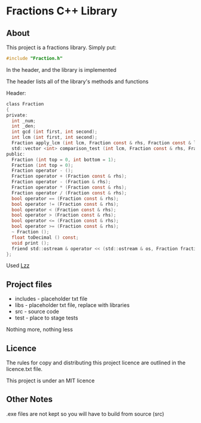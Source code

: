 
# Fractions C++ Library

## About

This project is a fractions library. Simply put:

```c++
#include "Fraction.h"
```

In the header, and the library is implemented

The header lists all of the library's methods and functions

Header: 

```c
class Fraction
{
private:
  int _num;
  int _den;
  int gcd (int first, int second);
  int lcm (int first, int second);
  Fraction apply_lcm (int lcm, Fraction const & rhs, Fraction const & lhs);
  std::vector <int> comparison_test (int lcm, Fraction const & rhs, Fraction const & lhs);
public:
  Fraction (int top = 0, int bottom = 1);
  Fraction (int top = 0);
  Fraction operator - ();
  Fraction operator + (Fraction const & rhs);
  Fraction operator - (Fraction & rhs);
  Fraction operator * (Fraction const & rhs);
  Fraction operator / (Fraction const & rhs);
  bool operator == (Fraction const & rhs);
  bool operator != (Fraction const & rhs);
  bool operator < (Fraction const & rhs);
  bool operator > (Fraction const & rhs);
  bool operator <= (Fraction const & rhs);
  bool operator >= (Fraction const & rhs);
  ~ Fraction ();
  float toDecimal () const;
  void print ();
  friend std::ostream & operator << (std::ostream & os, Fraction fraction);
};
```

Used [Lzz](https://www.lazycplusplus.com/)

## Project files

* includes - placeholder txt file
* libs - placeholder txt file, replace with libraries
* src - source code
* test - place to stage tests

Nothing more, nothing less

## Licence

The rules for copy and distributing this project licence are
outlined in the licence.txt file.

This project is under an MIT licence

## Other Notes

.exe files are not kept so you will have to build from source (src)
